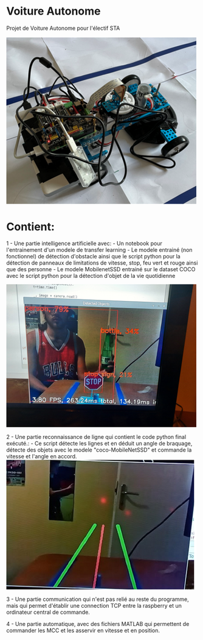 # Voiture Autonome
Projet de Voiture Autonome pour l'électif STA

<img src="img/robot.png" width = 500>


# Contient:

1 - Une partie intelligence artificielle avec:
        - Un notebook pour l'entrainement d'un modele de transfer learning
        - Le modele entrainé (non fonctionnel) de détection d'obstacle ainsi que le script python pour la détection de panneaux de limitations de vitesse, stop, feu vert et rouge ainsi que des personne
        - Le modele MobilenetSSD entrainé sur le dataset COCO avec le script python pour la détection d'objet de la vie quotidienne

<img src="img/objectDetection.jpg" width = 500>

2 - Une partie reconnaissance de ligne qui contient le code python final exécuté.:
        - Ce script détecte les lignes et en déduit un angle de braquage, détecte des objets avec le modele "coco-MobileNetSSD" et commande la vitesse et l'angle en accord.
<img src="img/lineDetection.png" width = 500>

        
3 - Une partie communication qui n'est pas relié au reste du programme, mais qui permet d'établir une connection TCP entre la raspberry et un ordinateur central de commande.


4 - Une partie automatique, avec des fichiers MATLAB qui permettent de commander les MCC et les asservir en vitesse et en position.
        

